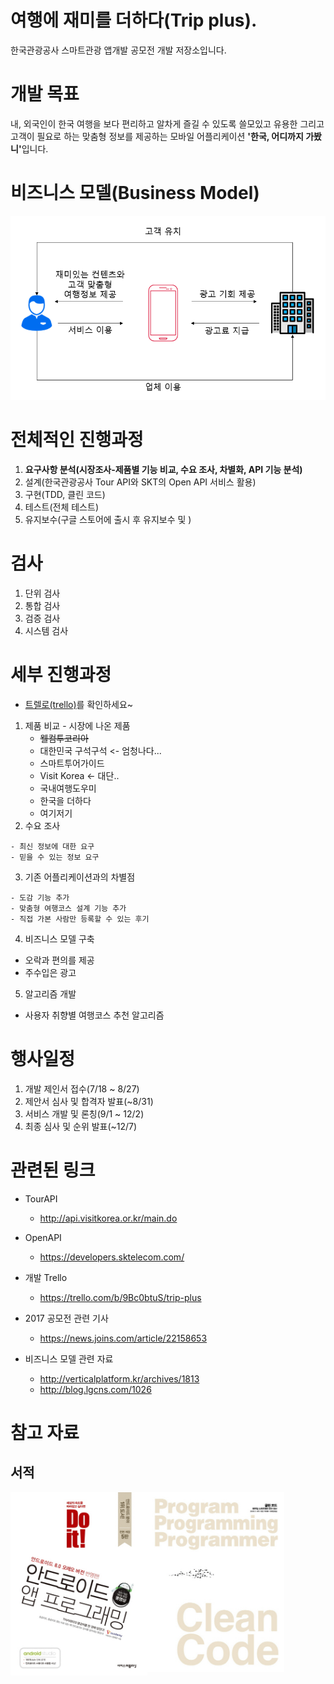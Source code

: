 # 여행에 재미를 더하다(Trip plus).
한국관광공사 스마트관광 앱개발 공모전 개발 저장소입니다.

# 개발 목표
내, 외국인이 한국 여행을 보다 편리하고 알차게 즐길 수 있도록 쓸모있고 유용한 그리고 고객이 필요로 하는 맞춤형 정보를 제공하는 모바일 어플리케이션 <b>'한국, 어디까지 가봤니'</b>입니다.

# 비즈니스 모델(Business Model)
<p align="center">
  <img src="Images/business_model.PNG", width="540">
</p>

# 전체적인 진행과정
1. <b>요구사항 분석(시장조사-제품별 기능 비교, 수요 조사, 차별화, API 기능 분석)</b>
2. 설계(한국관광공사 Tour API와 SKT의 Open API 서비스 활용)
3. 구현(TDD, 클린 코드)
4. 테스트(전체 테스트)
5. 유지보수(구글 스토어에 출시 후 유지보수 및 )

# 검사
1. 단위 검사 
2. 통합 검사
3. 검증 검사
4. 시스템 검사

# 세부 진행과정
  - [트렐로(trello)](https://trello.com/b/9Bc0btuS/trip-plus)를 확인하세요~
  1. 제품 비교
    - 시장에 나온 제품
      - ~~웰컴투코리아~~
      - 대한민국 구석구석 <- 엄청나다...
      - 스마트투어가이드 
      - Visit Korea <- 대단..
      - 국내여행도우미
      - 한국을 더하다 
      - 여기저기
  2. 수요 조사
    
    - 최신 정보에 대한 요구
    - 믿을 수 있는 정보 요구
    
  3. 기존 어플리케이션과의 차별점
    
    - 도감 기능 추가
    - 맞춤형 여행코스 설계 기능 추가
    - 직접 가본 사람만 등록할 수 있는 후기
    
  4. 비즈니스 모델 구축
  - 오락과 편의를 제공
  - 주수입은 광고
  
  5. 알고리즘 개발
  - 사용자 취향별 여행코스 추천 알고리즘 
  
# 행사일정
1. 개발 제인서 접수(7/18 ~ 8/27)
2. 제안서 심사 및 합격자 발표(~8/31)
3. 서비스 개발 및 론칭(9/1 ~ 12/2)
4. 최종 심사 및 순위 발표(~12/7)

# 관련된 링크
  - TourAPI
    - http://api.visitkorea.or.kr/main.do
    
  - OpenAPI
    - https://developers.sktelecom.com/
    
  - 개발 Trello
    - https://trello.com/b/9Bc0btuS/trip-plus
  
  - 2017 공모전 관련 기사
    - https://news.joins.com/article/22158653
  
  - 비즈니스 모델 관련 자료

    - http://verticalplatform.kr/archives/1813
    - http://blog.lgcns.com/1026
    
    
# 참고 자료
## 서적
<div>
    <img align="left" img src="Images/Do_it_android_app_programming.jpg", width="219">
    <img align="left" img src="Images/clean_code.jpg", width="219">
</div>
    
